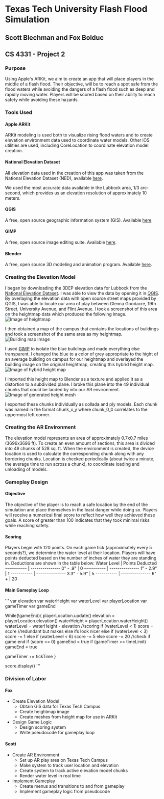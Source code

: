 # Texas Tech University Flash Flood Simulation

## Scott Blechman and Fox Bolduc

## CS 4331 - Project 2

### Purpose
Using Apple's ARKit, we aim to create an app that will place players in the middle of a flash flood. Their objective, will be to reach a spot safe from the flood waters while avoiding the dangers of a flash flood such as deep and rapidly moving water. Players will be scored based on their ability to reach safety while avoiding these hazards.

### Tools Used
#### Apple ARKit
ARKit modeling is used both to visualize rising flood waters and to create elevation environment data used to coordinate water models. Other iOS utilities are used, including CoreLocation to coordinate elevation model creation.

#### National Elevation Dataset
All elevation data used in the creation of this app was taken from the National Elevation Dataset (NED), available [here](https://viewer.nationalmap.gov/basic/?basemap=b1&category=ned,nedsrc&title=3DEP%20View).

We used the most accurate data available in the Lubbock area, 1/3 arc-second, which provides us an elevation resolution of approximately 10 meters.

#### QGIS
A free, open source geographic information system (GIS). Available [here](https://www.qgis.org/en/site/)

#### GIMP
A free, open source image editing suite. Available [here](https://www.gimp.org/).

#### Blender
A free, open source 3D modeling and animation program. Available [here](https://www.blender.org/).

### Creating the Elevation Model
I began by downloading the 3DEP elevation data for Lubbock from the [National Elevation Dataset](https://viewer.nationalmap.gov/basic/?basemap=b1&category=ned,nedsrc&title=3DEP%20View). I was able to view the data by opening it in [QGIS](https://www.qgis.org/en/site/). By overlaying the elevation data with open source street maps provided by QGIS, I was able to locate our area of play between Glenna Goodacre, 19th Street, University Avenue, and Flint Avenue. I took a screenshot of this area on the heightmap data which produced the following image.
![Image of heightmap](./elevation.PNG)

I then obtained a map of the campus that contains the locations of buildings and took a screenshot of the same area as my heightmap. 
![Building map image](./ttubuildings.png)

I used [GIMP](https://www.gimp.org/) to isolate the blue buildings and made everything else transparent. I changed the blue to a color of grey appropriate to the hight of an average building on campus for our heightmap and overlayed the building image on the original heightmap, creating this hybrid height map.
![Image of hybrid height map](./terrainbuildingmerge.png)

I imported this height map to Blender as a texture and applied it as a distortion to a subdivided plane. I broke this plane into the 49 individual chunks that could be laoded by into our AR environment.
![Image of generated height mesh](./meshPreview.png)

I exported these chunks individually as collada and ply models. Each chunk was named in the format chunk_x_y where chunk_0_0 correlates to the uppermost left corner.

### Creating the AR Environment
The elevation model represents an area of approximately 0.7x0.7 miles (3696x3696 ft). To create an even amount of sections, this area is divided into 49 chunks of 528 sq. ft. When the environment is created, the device location is used to calculate the corresponding chunk along with any bordering chunks. Location is checked periodically (about twice a minute, the average time to run across a chunk), to coordinate loading and unloading of models.

### Gameplay Design
#### Objective
The objective of the player is to reach a safe location by the end of the simulation and place themselves in the least danger while doing so. Players will receive a numerical final score to reflect how well they achieved these goals. A score of greater than 100 indicates that they took minimal risks while reaching safety.

#### Scoring
Players begin with 120 points. On each game tick (approximately every 5 seconds?), we determine the water level at their location. Players will have points deducted based on the number of inches of water they are standing in. Deductions are shown in the table below:
Water Level | Points Deducted
----------- | ---------------
0" - .9"    | 0
----------- | ---------------
 1" - 2.9"  | 1
----------- | ---------------
3.3" - 5.9" | 5
----------- | ---------------
6" +        | 20

#### Main Gameplay Loop
'''
var elevation
var waterHeight
var waterLevel
var playerLocation
var gameTimer
var gameEnd

While(!gameEnd){
  playerLocation.update()
  elevation = playerLocation.elevation()
  waterHeight = playerLocation.waterHeight()
  waterLevel = waterHeight - elevation
  //scoring
  if (waterLevel < 1)
    score = score       //redundant but makes else ifs look nicer
  else if (waterLevel < 3)
    score -= 1
  else if (waterLevel < 6)
    score -= 5
  else
    score -= 20
  //check if game end
  if (score <= 0)
    gameEnd = true
  if (gameTimer >= timeLimit)
    gameEnd = true

  gameTimer += tickTime
}

score.display()
'''
### Division of Labor
#### Fox
- Create Elevation Model
  - Obtain GIS data for Texas Tech Campus
  - Create heightmap image
  - Create meshes from height map for use in ARKit
- Design Game Logic
  - Design scoring system
  - Write pseudocode for gameplay loop

#### Scott
- Create AR Environment
  - Set up AR play area on Texas Tech Campus
  - Make system to track user location and elevation
  - Create system to track active elevation model chunks
  - Render water level in real time
- Implement Gameplay
  - Create menus and transitions to and from gameplay
  - Implement gameplay logic from pseudocode
